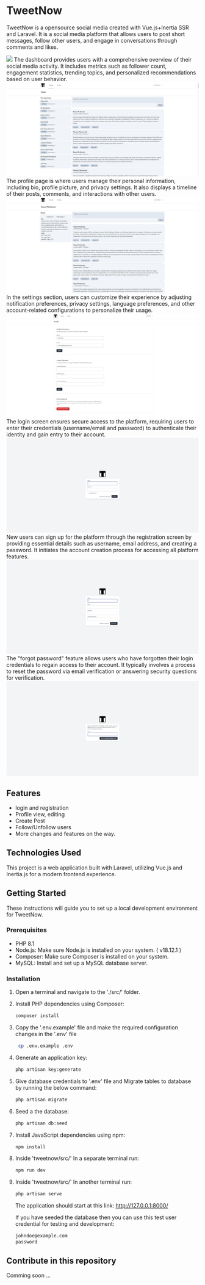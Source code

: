 # TweetNow

TweetNow is a opensource social media created with Vue.js+Inertia SSR and Laravel. It is a social media platform that allows users to post short messages, follow other users, and engage in conversations through comments and likes.

<img src="TweetNow.png" />
 The dashboard provides users with a comprehensive overview of their social media activity. It includes metrics such as follower count, engagement statistics, trending topics, and personalized recommendations based on user behavior.
<img src="dashboard.JPG" />
The profile page is where users manage their personal information, including bio, profile picture, and privacy settings. It also displays a timeline of their posts, comments, and interactions with other users.
<img src="profile.JPG" />
In the settings section, users can customize their experience by adjusting notification preferences, privacy settings, language preferences, and other account-related configurations to personalize their usage.
<img src="settings.JPG" />
The login screen ensures secure access to the platform, requiring users to enter their credentials (username/email and password) to authenticate their identity and gain entry to their account.
<img src="login.JPG" />
New users can sign up for the platform through the registration screen by providing essential details such as username, email address, and creating a password. It initiates the account creation process for accessing all platform features.
<img src="register.JPG" />
The "forgot password" feature allows users who have forgotten their login credentials to regain access to their account. It typically involves a process to reset the password via email verification or answering security questions for verification.
<img src="forgot.JPG" />

## Features

- login and registration
- Profile view, editing
- Create Post
- Follow/Unfollow users
- More changes and features on the way.

## Technologies Used
This project is a web application built with Laravel, utilizing Vue.js and Inertia.js for a modern frontend experience.

## Getting Started

These instructions will guide you to set up a local development environment for TweetNow.

### Prerequisites
- PHP 8.1
- Node.js: Make sure Node.js is installed on your system. ( v18.12.1 )
- Composer: Make sure Composer is installed on your system.
- MySQL: Install and set up a MySQL database server.


### Installation

1. Open a terminal and navigate to the './src/' folder.

2. Install PHP dependencies using Composer:

   ```bash
   composer install
   ```
3. Copy the '.env.example' file and make the required configuration changes in the '.env' file

   ```bash
    cp .env.example .env
   ```
4. Generate an application key:

    ```bash
    php artisan key:generate
    ```
5. Give database credentials to '.env' file and Migrate tables to database by running the below command:

   ```bash
   php artisan migrate
   ```
6. Seed a the database:

   ```bash
   php artisan db:seed
   ```

7. Install JavaScript dependencies using npm:

   ```bash
   npm install
   ```

8. Inside 'tweetnow/src/' In a separate terminal run:

   ```bash
   npm run dev
   ```

9. Inside 'tweetnow/src/' In another terminal run:

   ```bash
   php artisan serve
   ```

   The application should start at this link: http://127.0.0.1:8000/

   If you have seeded the database then you can use this test user credential for testing and development:
   ```
   johndoe@example.com
   password
   ```

## Contribute in this repository
Comming soon ...
